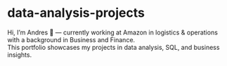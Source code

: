 # data-analysis-projects
Hi, I’m Andres 👋 — currently working at Amazon in logistics & operations with a background in Business and Finance.  
This portfolio showcases my projects in data analysis, SQL, and business insights.  

